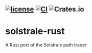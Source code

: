 [![license](https://img.shields.io/github/license/DanielPettersson/solstrale.svg)](https://tldrlegal.com/license/gnu-general-public-license-v3-(gpl-3))
[![CI](https://github.com/DanielPettersson/solstrale-rust/workflows/CI/badge.svg)](https://github.com/DanielPettersson/solstrale-rust/actions/workflows/ci.yaml)
![Crates.io](https://img.shields.io/crates/d/solstrale?color=green&label=crates.io)
------
# solstrale-rust
A Rust port of the Solstrale path tracer

